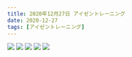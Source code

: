 ```yaml
---
title: 2020年12月27日 アイゼントレーニング
date: 2020-12-27
tags: [アイゼントレーニング]
---
```


![](/2020/12/27/20201227/1.jpg)
![](/2020/12/27/20201227/2.jpg)
![](/2020/12/27/20201227/3.jpg)
![](/2020/12/27/20201227/4.jpg)
![](/2020/12/27/20201227/5.jpg)
